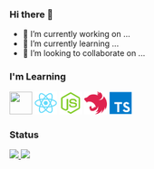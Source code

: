 ### Hi there 👋

<!--
**maycon164/maycon164** is a ✨ _special_ ✨ repository because its `README.md` (this file) appears on your GitHub profile.

Here are some ideas to get you started:
-->
- 🔭 I’m currently working on ...
- 🌱 I’m currently learning ...
- 👯 I’m looking to collaborate on ...


### I'm Learning
<div float="left">
  <img src="https://cdn.jsdelivr.net/gh/devicons/devicon/icons/linux/linux-original.svg" width="40" height="40"/>
  <img src="https://github.com/devicons/devicon/blob/v2.15.1/icons/react/react-original.svg" width="40" height="40"/>
  <img src="https://github.com/devicons/devicon/blob/v2.15.1/icons/nodejs/nodejs-original.svg" width="40" height="40"/>
  <img src="https://github.com/devicons/devicon/blob/v2.15.1/icons/nestjs/nestjs-plain.svg" width="40" height="40"/>
  <img src="https://github.com/devicons/devicon/blob/v2.15.1/icons/typescript/typescript-plain.svg" width="40" height="40"/>
</div>

### Status
<div>
<a href="https://github.com/maycon164">
<img height="180em" src="https://github-readme-stats.vercel.app/api/top-langs/?username=maycon164&layout=compact&langs_count=7&theme=dracula"/>
<img height="180em" src="https://github-readme-stats.vercel.app/api?username=maycon164&show_icons=true&theme=dracula&include_all_commits=true&count_private=true"/>
</div>
  
